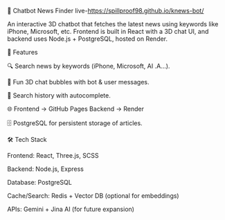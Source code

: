 📰 Chatbot News Finder
live-https://spillproof98.github.io/knews-bot/

An interactive 3D chatbot that fetches the latest news using keywords like iPhone, Microsoft, etc.
Frontend is built in React with a 3D chat UI, and backend uses Node.js + PostgreSQL, hosted on Render.

🚀 Features

🔍 Search news by keywords (iPhone, Microsoft, AI .A…).

💬 Fun 3D chat bubbles with bot & user messages.

📜 Search history with autocomplete.

🌐 Frontend → GitHub Pages
Backend → Render

🗄️ PostgreSQL for persistent storage of articles.

🛠️ Tech Stack

Frontend: React, Three.js, SCSS

Backend: Node.js, Express

Database: PostgreSQL

Cache/Search: Redis + Vector DB (optional for embeddings)

APIs: Gemini + Jina AI (for future expansion)

